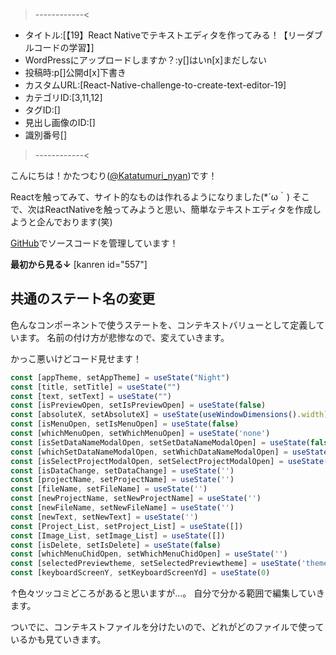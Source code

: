 >------------<
- タイトル:[【19】React Nativeでテキストエディタを作ってみる！【リーダブルコードの学習】]
- WordPressにアップロードしますか？:y[]はいn[x]まだしない
- 投稿時:p[]公開d[x]下書き
- カスタムURL:[React-Native-challenge-to-create-text-editor-19]
- カテゴリID:[3,11,12]
- タグID:[]
- 見出し画像のID:[]
- 識別番号[]
>------------<

<!-- ↓続き
[kanren id=""] -->

こんにちは！かたつむり([@Katatumuri_nyan](https://twitter.com/Katatumuri_nyan))です！

Reactを触ってみて、サイト的なものは作れるようになりました(*´ω｀)
そこで、次はReactNativeを触ってみようと思い、簡単なテキストエディタを作成しようと企んでおります(笑)


[GitHub](https://github.com/katatumuri-maimai/snail_Markdown_TextEditor)でソースコードを管理しています！

**最初から見る↓**
[kanren id="557"]

<!-- **前回を見る↓**
[kanren id=""] -->


## 共通のステート名の変更
色んなコンポーネントで使うステートを、コンテキストバリューとして定義しています。
名前の付け方が悲惨なので、変えていきます。

かっこ悪いけどコード見せます！
```javascript
const [appTheme, setAppTheme] = useState("Night")
const [title, setTitle] = useState("")
const [text, setText] = useState("")
const [isPreviewOpen, setIsPreviewOpen] = useState(false)
const [absoluteX, setAbsoluteX] = useState(useWindowDimensions().width)
const [isMenuOpen, setIsMenuOpen] = useState(false)
const [whichMenuOpen, setWhichMenuOpen] = useState('none')
const [isSetDataNameModalOpen, setSetDataNameModalOpen] = useState(false)
const [whichSetDataNameModalOpen, setWhichDataNameModalOpen] = useState('')
const [isSelectProjectModalOpen, setSelectProjectModalOpen] = useState(false)
const [isDataChange, setDataChange] = useState('')
const [projectName, setProjectName] = useState('')
const [fileName, setFileName] = useState('')
const [newProjectName, setNewProjectName] = useState('')
const [newFileName, setNewFileName] = useState('')
const [newText, setNewText] = useState('')
const [Project_List, setProject_List] = useState([])
const [Image_List, setImage_List] = useState([])
const [isDelete, setIsDelete] = useState(false)
const [whichMenuChidOpen, setWhichMenuChidOpen] = useState('')
const [selectedPreviewtheme, setSelectedPreviewtheme] = useState('theme')
const [keyboardScreenY, setKeyboardScreenYd] = useState(0)
```
↑色々ツッコミどころがあると思いますが…。
自分で分かる範囲で編集していきます。

ついでに、コンテキストファイルを分けたいので、どれがどのファイルで使っているかも見ていきます。

```javascript
```




```javascript
```



```javascript
```

```javascript
```
```javascript
```




```javascript
```



```javascript
```

```javascript
```
```javascript
```




```javascript
```



```javascript
```

```javascript
```